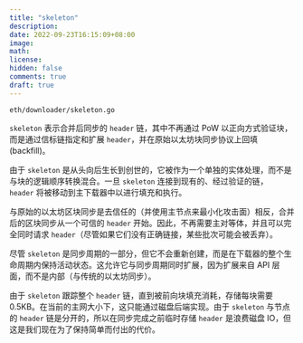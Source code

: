 ```yaml
---
title: "skeleton"
description:
date: 2022-09-23T16:15:09+08:00
image:
math:
license:
hidden: false
comments: true
draft: true
---
```


`eth/downloader/skeleton.go`

`skeleton` 表示合并后同步的 `header` 链，其中不再通过 PoW 以正向方式验证块，而是通过信标链指定和扩展 `header`，并在原始以太坊块同步协议上回填(backfill)。

由于 `skeleton` 是从头向后生长到创世的，它被作为一个单独的实体处理，而不是与块的逻辑顺序转换混合。一旦 `skeleton` 连接到现有的、经过验证的链， `header` 将被移动到主下载器中以进行填充和执行。

与原始的以太坊区块同步是去信任的（并使用主节点来最小化攻击面）相反，合并后的区块同步从一个可信的 `header` 开始。因此，不再需要主对等体，并且可以完全同时请求 `header`（尽管如果它们没有正确链接，某些批次可能会被丢弃）。

尽管 `skeleton` 是同步周期的一部分，但它不会重新创建，而是在下载器的整个生命周期内保持活动状态。这允许它与同步周期同时扩展，因为扩展来自 API 层面，而不是内部（与传统的以太坊同步）。

由于 `skeleton` 跟踪整个 `header` 链，直到被前向块填充消耗，存储每块需要 0.5KB。在当前的主网大小下，这只能通过磁盘后端实现。由于 `skeleton` 与节点的 `header` 链是分开的，所以在同步完成之前临时存储 `header` 是浪费磁盘 IO，但这是我们现在为了保持简单而付出的代价。
